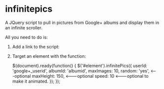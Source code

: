 infinitepics
============

A JQuery script to pull in pictures from Google+ albums and display them in an infinite scroller.

All you need to do is:

1) Add a link to the script:

    <script type="text/javascript" src="infinitePics.js"></script>

2) Target an element with the function:

    $(document).ready(function() {
        $('#element').infinitePics({
            userId: 'google+_userid',
            albumId: 'albumid',
            maxImages: 10,
            random: 'yes',            <---optional
            maxHeight: 150,           <---optional
            speed: 10                 <---optional to make it animated.
         });
    });
